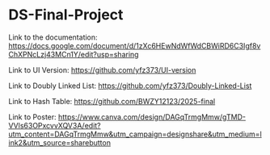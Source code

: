 # DS-Final-Project
Link to the documentation: 
https://docs.google.com/document/d/1zXc6HEwNdWfWdCBWiRD6C3Igf8vChXPNcLzj43MCn1Y/edit?usp=sharing


Link to UI Version: 
https://github.com/yfz373/UI-version 


Link to Doubly Linked List: 
https://github.com/yfz373/Doubly-Linked-List 


Link to Hash Table: 
https://github.com/BWZY12123/2025-final 


Link to Poster: 
https://www.canva.com/design/DAGqTrmgMmw/gTMD-VVls63OPxcvvXQV3A/edit?utm_content=DAGqTrmgMmw&utm_campaign=designshare&utm_medium=link2&utm_source=sharebutton 
